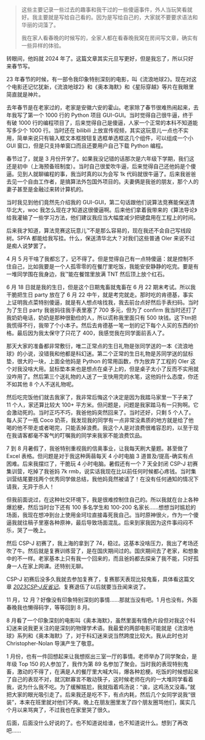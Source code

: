 > 这些主要记录一些过去的趣事和我干过的一些傻逼事件，外人当玩笑看就好。我主要就是写给自己看的。因为是写给自己的，大家就不要要求语法和华丽的词藻了。
> 
> 我在家人看春晚的时候写的，全家人都在看春晚我窝在房间写文章，确实有一些异样的体验。

转眼间，他妈就 2024 年了。这篇文章其实元旦写更好，但是我忘了，所以只好来春节写。

23 年春节的时候，有一部令我印象特别深刻的电影，叫《流浪地球2》。现在对这个电影还记忆犹新，《流浪地球2》和《奥本海默》和《星际穿越》等片在我眼里简直就是神片。

去年春节是在老家过的，老家是安徽六安的霍山。老家除了春节很难热闹起来，去年我写了第一个 1000 行的 Python 项目 GUI-GUI。当时觉得自己很牛逼，终于有破 1000 行的编程项目了，后来觉得自己是傻逼，人家一个正常的本科不知道能写多少个 1000 行。当时还在 bilibili 上放宣传视频，其实这玩意儿一点也不实用，简单来说只有输入框文本框按钮复选框单选框这几个组件，可以组成一个小 GUI 窗口，但是只支持单窗口而且还要用户自己下载 Python 编程。

春节过了，就是 3 月份开学了。如果我没记错的话那次是六年级下学期，我们这还是初中（上海预备班制度）。当时自己很爱吹牛逼，后来觉得自己还他妈是个傻逼。见到人就聊编程的事，我当时真的以为会写 1k 代码就很牛逼了。后来我爸爸去见一个自由工作者，是搞算法外包国外项目的。夫妻俩是我爸的朋友，那个人的妻子甚至是金融过来转计算机的。

当时我见到他们竟然先介绍我的 GUI-GUI，第二句话跟他们说算法竞赛能保送清华北大，woc 我怎么现在才知道这很傻逼啊。后来他们拿着我带来的《算法导论》给我灌输了一些学习方法，他们建议我应当大幅度减少把键盘用在工程上的时间。

后来我才知道，算法竞赛这玩意儿™不是那么容易的，现在我还不会自己写线段树。SPFA 都能给我写挂。什么，保送清华北大？对我们这些普通 OIer 来说不过是痴人说梦罢了。

4 月 5 月干啥了我都忘了，记不得了。但是觉得自己有一点特傻逼：就是控制不住自己，比如我要是一个人孤零零的在餐厅里吃饭，我能安安静静的吃完。要是有一堆同学围在我身边，我™能在餐馆里放满 TNT 然后顶上放个红石。

6 月 18 日就是我的生日，但是这个日期鬼畜就鬼畜在 6 月 22 期末考试。所以我干脆把生日 party 放在了 6 月 22 中午，就是考完就走。那时吃的肯德基，事实上证明我点菜特别傻逼，就是有人想点啥找我，我去前台点好然后手表扫码。当时为了生日 party 我爸妈往我手表里塞了 700 多元，但为了 confirm 我当时还打了我奶奶电话，奶奶是那种很勤俭的人，所以谎称我里面只有 500 块钱。这下tm把我慌得不行，我带了个小本子。然后去肯德基一笔一划的记下每个人买的东西的价格。最后因为我太保守了只花了 400，我感觉我在同学面前丢人了。

那天大家的准备都非常敷衍，唯二正常点的生日礼物是张同学送的一本《流浪地球》的小说，没错我和他都是科幻迷。第二个正常的生日礼物是苏同学送的鼠标垫，很大的一块，上面全他妈是 Python 的常用函数，作为放弃了工程的 OIer 这个对我没啥大用。鼠标垫本来也是想点在桌子上的，但是桌子太小了反而不实用就没咋用了。然后第三个送礼物的人送了一支快用完的水笔，这他妈什么态度，你还不如其他 8 个人不送礼物呢。

然后吃完饭他们就去我家了，我非常后悔这个决定是因为我踏马家里一下子来了 11 个人，家还算比较大 100+ 平方米。但问题是，问题是我家踏马有一只狗啊。它会激动死的。当时正巧不巧，我爸他妈突然回来了。当时还好，只剩 5 个人了。每人买了一瓶 Coco 奶茶，我发现我的同学有一点非常没素质的地方就是给了他喝的他不带走或者喝完，只能丢掉浪费。我这个人是对浪费很难容忍的，以至于现在我请客都毫不客气的叮嘱我的同学来我家不能浪费饮品。

7 到 8 月暑假了，我爸特别重视我的信奥事业，让我每天刷大量题。甚至做了 Excel 表格。但问题是对于我这种蒟蒻每天 4 小时电脑 3 道普及/提高-确实有点困难。后来我摆烂了，干脆玩 4 小时电脑。暑假还有一个 7 天全封闭 CSP-J 初赛集训营，吃掉了我爸妈 7k rmb，说实话我现在比以前任何时候都心疼钱。当时集训营结尾要找两个优秀同学做总结，我他妈竟然被请了！在没有任何通知的情况下请我，无异于杀人！

但我前面说过，在这种社交环境下，我是很难控制住自己的。所以我就在台上各种爆尬梗，然后当时台下还有 100 多名学生和 100-200 名家长……想想当时尴尬的场面，我现在想冲到台上使用金坷垃直接毒死我自己。当时原神很火，作为一个傻逼我就往稿子里塞各种原神，最后导致场面混乱。后来到家我因为这件事闷闷不乐，哭了一晚上。

然后 CSP-J 初赛了，我上海的拿到了 74，稳过。这基本没啥压力，我出了考场还吹了牛。然后就是复赛训练营了，是在国庆期间过的。国庆期间去了老家，和想象中的不一样。老家基本上只有我一个回来的，而且爸妈都去探亲了我不能，只好孤身一人在家上网课。还特别无聊。

CSP-J 初赛后没多久我就去参加复赛了，复赛那天表现比较鬼畜，具体看这篇文章 [*2023CSP-J反省记*](https://www.luogu.com.cn/blog/stoLUOGUorz/post-zhi-ding-csp-j-fan-xing-ji#)。复赛退伍了以后就要当丑闻来说了。

11 月，12 月？好像没有印象特别深刻的事情……那就当没有吧。1 月也没有。外面春晚我也懒得码字，等等回到 8 月。

8 月看了一个印象深刻的电影叫《奥本海默》，虽然里面有情色片段但对我这个科幻迷来说我更关注的是深刻的物理学术语。我最爱的两部电影可能就是《流浪地球》系列和《奥本海默》了，对于科幻迷来说当然跨度比较大。我从此时也对 Christopher-Nolan 导演产生了敬意。

1 月份，也有一件回想起来让我想抠出三室一厅的事情。老师举办了同学聚会，是年级 Top 150 的人参加了，我作为第 89 名参加了聚会。当时我的表现特别鬼畜，激动的不得了，在满是人的餐厅里大喊大叫，爆各种尬梗。吃饭的时候想起来了自己的表现不对，就沉默寡言不敢动筷子，这时候老师在内的一大堆同学看着我，说为什么我不吃。为了缓解尴尬，我就指着鸡汤说：“诶，这鸡汤又没毒。”就把大家的眼光吸引走了。后来我还是吃不下，有点内耗，然后几个女同学说我“很装”，本来在班里就对他们不爽。晚上在朋友圈里发了四个朋友圈骂他们，属实几个月以来骂爽了，不过我也在家里哭了很久。

后面，后面没什么好说的了。也不知道说给谁，也不知道说什么。想到了再改吧……